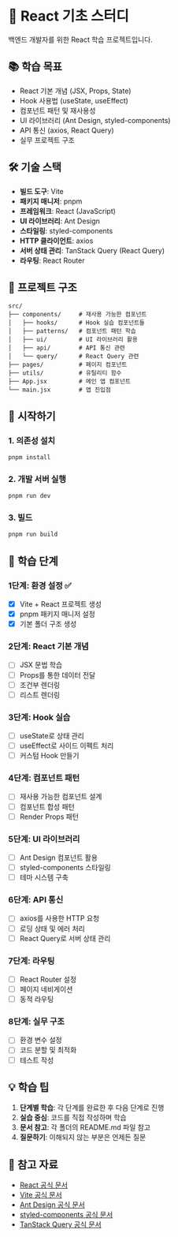 # 🚀 React 기초 스터디

백엔드 개발자를 위한 React 학습 프로젝트입니다.

## 📚 학습 목표

- React 기본 개념 (JSX, Props, State)
- Hook 사용법 (useState, useEffect)
- 컴포넌트 패턴 및 재사용성
- UI 라이브러리 (Ant Design, styled-components)
- API 통신 (axios, React Query)
- 실무 프로젝트 구조

## 🛠 기술 스택

- **빌드 도구**: Vite
- **패키지 매니저**: pnpm
- **프레임워크**: React (JavaScript)
- **UI 라이브러리**: Ant Design
- **스타일링**: styled-components
- **HTTP 클라이언트**: axios
- **서버 상태 관리**: TanStack Query (React Query)
- **라우팅**: React Router

## 📁 프로젝트 구조

```
src/
├── components/     # 재사용 가능한 컴포넌트
│   ├── hooks/      # Hook 실습 컴포넌트들
│   ├── patterns/   # 컴포넌트 패턴 학습
│   ├── ui/         # UI 라이브러리 활용
│   ├── api/        # API 통신 관련
│   └── query/      # React Query 관련
├── pages/          # 페이지 컴포넌트
├── utils/          # 유틸리티 함수
├── App.jsx         # 메인 앱 컴포넌트
└── main.jsx        # 앱 진입점
```

## 🚀 시작하기

### 1. 의존성 설치
```bash
pnpm install
```

### 2. 개발 서버 실행
```bash
pnpm run dev
```

### 3. 빌드
```bash
pnpm run build
```

## 📖 학습 단계

### 1단계: 환경 설정 ✅
- [x] Vite + React 프로젝트 생성
- [x] pnpm 패키지 매니저 설정
- [x] 기본 폴더 구조 생성

### 2단계: React 기본 개념
- [ ] JSX 문법 학습
- [ ] Props를 통한 데이터 전달
- [ ] 조건부 렌더링
- [ ] 리스트 렌더링

### 3단계: Hook 실습
- [ ] useState로 상태 관리
- [ ] useEffect로 사이드 이펙트 처리
- [ ] 커스텀 Hook 만들기

### 4단계: 컴포넌트 패턴
- [ ] 재사용 가능한 컴포넌트 설계
- [ ] 컴포넌트 합성 패턴
- [ ] Render Props 패턴

### 5단계: UI 라이브러리
- [ ] Ant Design 컴포넌트 활용
- [ ] styled-components 스타일링
- [ ] 테마 시스템 구축

### 6단계: API 통신
- [ ] axios를 사용한 HTTP 요청
- [ ] 로딩 상태 및 에러 처리
- [ ] React Query로 서버 상태 관리

### 7단계: 라우팅
- [ ] React Router 설정
- [ ] 페이지 네비게이션
- [ ] 동적 라우팅

### 8단계: 실무 구조
- [ ] 환경 변수 설정
- [ ] 코드 분할 및 최적화
- [ ] 테스트 작성

## 💡 학습 팁

1. **단계별 학습**: 각 단계를 완료한 후 다음 단계로 진행
2. **실습 중심**: 코드를 직접 작성하며 학습
3. **문서 참고**: 각 폴더의 README.md 파일 참고
4. **질문하기**: 이해되지 않는 부분은 언제든 질문

## 📝 참고 자료

- [React 공식 문서](https://react.dev/)
- [Vite 공식 문서](https://vitejs.dev/)
- [Ant Design 공식 문서](https://ant.design/)
- [styled-components 공식 문서](https://styled-components.com/)
- [TanStack Query 공식 문서](https://tanstack.com/query/latest)